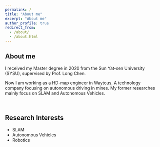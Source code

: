 ```yaml
---
permalink: /
title: "About me"
excerpt: "About me"
author_profile: true
redirect_from: 
  - /about/
  - /about.html
---
```

## About me

I received my Master degree in 2020 from the Sun Yat-sen University (SYSU), supervised by Prof. Long Chen. 

Now I am working as a HD-map engineer in Waytous, A technology company focusing on autonomous driving in mines. My former researches mainly focus on SLAM and Autonomous Vehicles.

&nbsp;
    


## Research Interests

- SLAM  
- Autonomous Vehicles  
- Robotics
